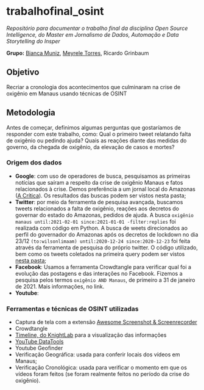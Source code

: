 # trabalhofinal_osint
_Repositório para documentar o trabalho final da disciplina Open Source Intelligence, do Master em Jornalismo de Dados, Automação e Data Storytelling do Insper_

**Grupo:** [Bianca Muniz](https://github.com/biamuniz), [Meyrele Torres](https://github.com/meyrele), Ricardo Grinbaum

## Objetivo
Recriar a cronologia dos acontecimentos que culminaram na crise de oxigênio em Manaus usando técnicas de OSINT

## Metodologia
Antes de começar, definimos algumas perguntas que gostaríamos de responder com este trabalho, como: Qual o primeiro tweet relatando falta de oxigênio ou pedindo ajuda? Quais as reações diante das medidas do governo, da chegada de oxigênio, da elevação de casos e mortes?

### Origem dos dados
* **Google**: com uso de operadores de busca, pesquisamos as primeiras notícias que saíram a respeito da crise de oxigênio Manaus e fatos relacionados à crise. Demos preferência a um jornal local do Amazonas ([A Crítica](https://www.acritica.com/)). Os resultados das buscas podem ser vistos nesta pasta;
* **Twitter**: por meio da ferramenta de pesquisa avançada, buscamos tweets relacionados a falta de oxigênio, reações aos decretos do governar do estado do Amazonas, pedidos de ajuda. A busca `oxigênio manaus until:2021-02-01 since:2021-01-01 -filter:replies` foi realizada com código em Python. A busca de weets direcionados ao perfil do governador do Amazonas após os decretos de lockdown no dia 23/12 `(to:wilsonlimaam) until:2020-12-24 since:2020-12-23` foi feita através da ferramenta de pesquisa do próprio twitter. O código utilizado, bem como os tweets coletados na primeira query podem ser vistos [nesta pasta](https://github.com/biamuniz/trabalhofinal_osint/tree/main/dados_e_codigo);
* **Facebook**: Usamos a ferramenta Crowdtangle para verificar qual foi a evolução das postagens e das interações no Facebook. Fizemos a pesquisa pelos termos `oxigênio AND Manaus`, de primeiro a 31 de janeiro de 2021. Mais informações, no link.
* **Youtube**:

### Ferramentas e técnicas de OSINT utilizadas
* Captura de tela com a extensão [Awesome Screenshot & Screenrecorder](https://chrome.google.com/webstore/detail/awesome-screenshot-screen/nlipoenfbbikpbjkfpfillcgkoblgpmj?hl=pt-BR)
* Crowdtangle
* [Timeline, do KnightLab](https://timeline.knightlab.com/) para a visualização das informações
* [YouTube DataTools](https://tools.digitalmethods.net/netvizz/youtube/)
* Youtube Geofinder
* Verificação Geográfica: usada para conferir locais dos vídeos em Manaus;
* Verificação Cronológica: usada para verificar o momento em que os vídeos foram feitos (se foram realmente feitos no período da crise do oxigênio).


